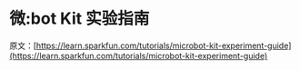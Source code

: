 # 微:bot Kit 实验指南

原文：[https://learn.sparkfun.com/tutorials/microbot-kit-experiment-guide](https://learn.sparkfun.com/tutorials/microbot-kit-experiment-guide)